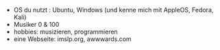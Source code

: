 - OS du nutzt : Ubuntu, Windows (und kenne mich mit AppleOS, Fedora, Kali)
- Musiker 0 & 100
- hobbies: musizieren, programmieren
- eine Webseite: imslp.org, awwwards.com